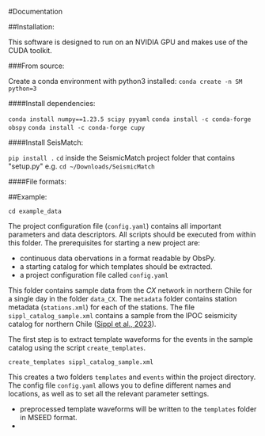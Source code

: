 #Documentation##Installation:This software is designed to run on an NVIDIA GPU and makes use of the CUDA toolkit. ###From source:Create a conda environment with python3 installed:`conda create -n SM python=3`####Install dependencies:`conda install numpy==1.23.5 scipy pyyaml``conda install -c conda-forge obspy``conda install -c conda-forge cupy`####Install SeisMatch:`pip install .``cd` inside the SeismicMatch project folder that contains "setup.py"e.g. `cd ~/Downloads/SeismicMatch`####File formats:##Example:`cd example_data`The project configuration file (`config.yaml`) contains all importantparameters and data descriptors. All scripts should be executed from withinthis folder. The prerequisites for starting a new project are:- continuous data obervations in a format readable by ObsPy.- a starting catalog for which templates should be extracted.- a project configuration file called `config.yaml`This folder contains sample data from the *CX* network in northern Chilefor a single day in the folder `data_CX`. The `metadata` folder containsstation metadata (`stations.xml`) for each of the stations. The file`sippl_catalog_sample.xml` contains a sample from the IPOC seismicity catalogfor northern Chile ([Sippl et al., 2023](https://doi.org/10.5880/GFZ.4.1.2023.004)).The first step is to extract template waveforms for the events in the samplecatalog using the script `create_templates`.`create_templates sippl_catalog_sample.xml`This creates a two folders `templates` and `events` within the projectdirectory. The config file `config.yaml` allows you to define different namesand locations, as well as to set all the relevant parameter settings.- preprocessed template waveforms will be written to the `templates` folder  in MSEED format.- 